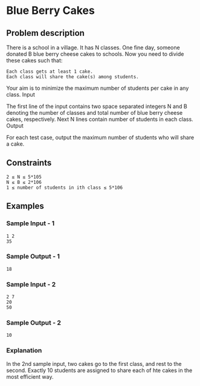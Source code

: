 # Blue Berry Cakes

## Problem description

There is a school in a village. It has N classes. One fine day, someone donated B blue berry cheese cakes to schools. Now you need to divide these cakes such that:

    Each class gets at least 1 cake.
    Each class will share the cake(s) among students.

Your aim is to minimize the maximum number of students per cake in any class.
Input

The first line of the input contains two space separated integers N and B denoting the number of classes and total number of blue berry cheese cakes, respectively. Next N lines contain number of students in each class.
Output

For each test case, output the maximum number of students who will share a cake.

## Constraints


    2 ≤ N ≤ 5*105
    N ≤ B ≤ 2*106
    1 ≤ number of students in ith class ≤ 5*106

## Examples

### Sample Input - 1

    1 2
    35

### Sample Output - 1

    18

### Sample Input - 2

    2 7
    20
    50

### Sample Output - 2

    10

### Explanation

In the 2nd sample input, two cakes go to the first class, and rest to the second. Exactly 10 students are assigned to share each of hte cakes in the most efficient way.